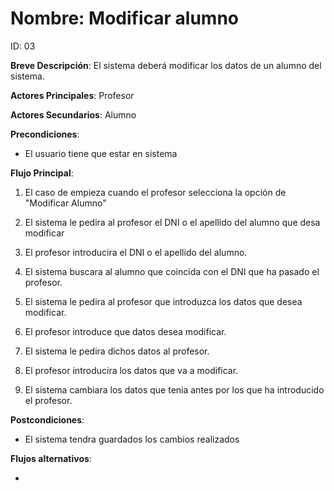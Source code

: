 # Nombre: Modificar alumno

ID: 03

**Breve Descripción**: El sistema deberá modificar los datos de un alumno del sistema.

**Actores Principales**: Profesor

**Actores Secundarios**: Alumno

**Precondiciones**:

   * El usuario tiene que estar en sistema

**Flujo Principal**:

   1. El caso de empieza cuando el profesor selecciona la opción de "Modificar Alumno"

   2. El sistema le pedira al profesor el DNI o el apellido del alumno que desa modificar

   3. El profesor introducira el DNI o el apellido del alumno.

   4. El sistema buscara al alumno que coincida con el DNI que ha pasado el profesor.

   5. El sistema le pedira al profesor que introduzca los datos que desea modificar.

   6. El profesor introduce que datos desea modificar.

   7. El sistema le pedira dichos datos al profesor.

   8. El profesor introducira los datos que va a modificar.

   9. El sistema cambiara los datos que tenia antes por los que ha introducido el profesor.

**Postcondiciones**:

   * El sistema tendra guardados los cambios realizados

**Flujos alternativos**:

   * 


